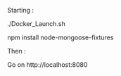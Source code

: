 Starting :

./Docker_Launch.sh

npm install node-mongoose-fixtures

Then :

Go on http://localhost:8080
